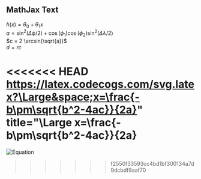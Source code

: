 
## MathJax Text

$h(x) = \theta_0 + \theta_1 x$  
$a = \sin^{2}(\Delta \phi/2) + \cos(\phi_{1})\cos(\phi_{2})\sin^{2}(\Delta \lambda/2)$  
$c = 2 \arcsin(\sqrt{a})$   
$d = rc$

<<<<<<< HEAD
https://latex.codecogs.com/svg.latex?\Large&space;x=\frac{-b\pm\sqrt{b^2-4ac}}{2a}" title="\Large x=\frac{-b\pm\sqrt{b^2-4ac}}{2a}
=======
![Equation](https://latex.codecogs.com/svg.latex?\Large&space;x=\frac{-b\pm\sqrt{b^2-4ac}}{2a})
>>>>>>> f2550f33593cc4bd1bf300134a7d9dcbdf8aaf70
